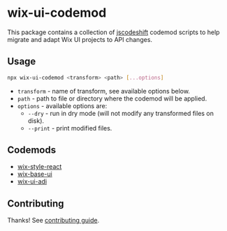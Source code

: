# wix-ui-codemod

This package contains a collection of [jscodeshift](https://github.com/facebook/jscodeshift) codemod scripts to help migrate and adapt Wix UI projects to API changes.

## Usage

```bash
npx wix-ui-codemod <transform> <path> [...options]
```

- `transform` - name of transform, see available options below.
- `path` - path to file or directory where the codemod will be applied.
- `options` - available options are:
  - `--dry` - run in dry mode (will not modify any transformed files on disk).
  - `--print` - print modified files.

## Codemods
- [wix-style-react](./src/wix-style-react/README.md)
- [wix-base-ui](./src/wix-base-ui/README.md)
- [wix-ui-adi](./src/wix-ui-adi/README.md)

## Contributing

Thanks! See [contributing guide](./CONTRIBUTING.md).
